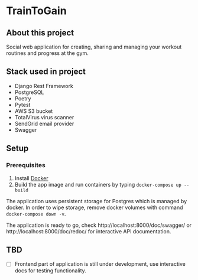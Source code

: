 # TrainToGain

## About this project

Social web application for creating, sharing and managing your workout routines and progress at the gym.

## Stack used in project

- Django Rest Framework
- PostgreSQL
- Poetry
- Pytest
- AWS S3 bucket
- TotalVirus virus scanner
- SendGrid email provider
- Swagger 

## Setup

### Prerequisites

1. Install [Docker](https://docs.docker.com/get-docker/)
2. Build the app image and run containers by typing `docker-compose up --build`

The application uses persistent storage for Postgres which is managed by docker. In order to wipe storage, remove docker volumes with command `docker-compose down -v`.

The application is ready to go, check http://localhost:8000/doc/swagger/ or http://localhost:8000/doc/redoc/ for interactive API documentation.

## TBD
- [ ] Frontend part of application is still under development, use interactive docs for testing functionality.

